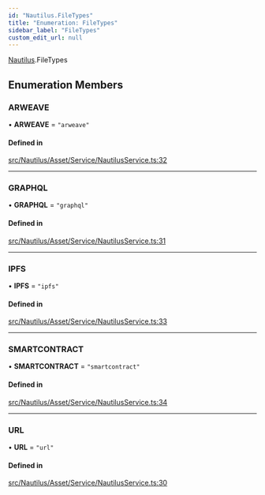 ```yaml
---
id: "Nautilus.FileTypes"
title: "Enumeration: FileTypes"
sidebar_label: "FileTypes"
custom_edit_url: null
---
```


[Nautilus](../modules/Nautilus.md).FileTypes

## Enumeration Members

### ARWEAVE

• **ARWEAVE** = ``"arweave"``

#### Defined in

[src/Nautilus/Asset/Service/NautilusService.ts:32](https://github.com/deltaDAO/nautilus/blob/40edf26/src/Nautilus/Asset/Service/NautilusService.ts#L32)

___

### GRAPHQL

• **GRAPHQL** = ``"graphql"``

#### Defined in

[src/Nautilus/Asset/Service/NautilusService.ts:31](https://github.com/deltaDAO/nautilus/blob/40edf26/src/Nautilus/Asset/Service/NautilusService.ts#L31)

___

### IPFS

• **IPFS** = ``"ipfs"``

#### Defined in

[src/Nautilus/Asset/Service/NautilusService.ts:33](https://github.com/deltaDAO/nautilus/blob/40edf26/src/Nautilus/Asset/Service/NautilusService.ts#L33)

___

### SMARTCONTRACT

• **SMARTCONTRACT** = ``"smartcontract"``

#### Defined in

[src/Nautilus/Asset/Service/NautilusService.ts:34](https://github.com/deltaDAO/nautilus/blob/40edf26/src/Nautilus/Asset/Service/NautilusService.ts#L34)

___

### URL

• **URL** = ``"url"``

#### Defined in

[src/Nautilus/Asset/Service/NautilusService.ts:30](https://github.com/deltaDAO/nautilus/blob/40edf26/src/Nautilus/Asset/Service/NautilusService.ts#L30)
